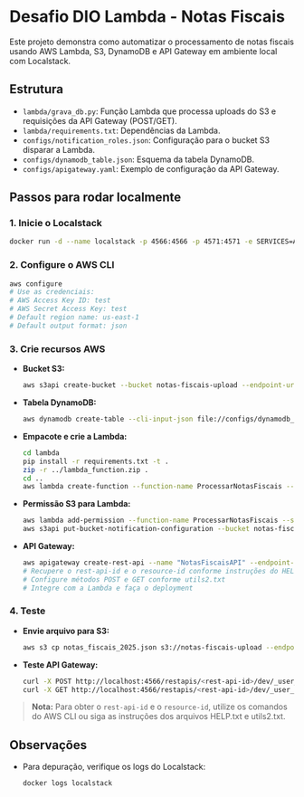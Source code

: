 # Desafio DIO Lambda - Notas Fiscais

Este projeto demonstra como automatizar o processamento de notas fiscais usando AWS Lambda, S3, DynamoDB e API Gateway em ambiente local com Localstack.

## Estrutura

- `lambda/grava_db.py`: Função Lambda que processa uploads do S3 e requisições da API Gateway (POST/GET).
- `lambda/requirements.txt`: Dependências da Lambda.
- `configs/notification_roles.json`: Configuração para o bucket S3 disparar a Lambda.
- `configs/dynamodb_table.json`: Esquema da tabela DynamoDB.
- `configs/apigateway.yaml`: Exemplo de configuração da API Gateway.

## Passos para rodar localmente

### 1. Inicie o Localstack

```bash
docker run -d --name localstack -p 4566:4566 -p 4571:4571 -e SERVICES=ALL -e DEBUG=1 -v /var/run/docker.sock:/var/run/docker.sock localstack/localstack
```

### 2. Configure o AWS CLI

```bash
aws configure
# Use as credenciais:
# AWS Access Key ID: test
# AWS Secret Access Key: test
# Default region name: us-east-1
# Default output format: json
```

### 3. Crie recursos AWS

- **Bucket S3:**
  ```bash
  aws s3api create-bucket --bucket notas-fiscais-upload --endpoint-url=http://localhost:4566
  ```
- **Tabela DynamoDB:**
  ```bash
  aws dynamodb create-table --cli-input-json file://configs/dynamodb_table.json --endpoint-url=http://localhost:4566
  ```
- **Empacote e crie a Lambda:**
  ```bash
  cd lambda
  pip install -r requirements.txt -t .
  zip -r ../lambda_function.zip .
  cd ..
  aws lambda create-function --function-name ProcessarNotasFiscais --runtime python3.9 --role arn:aws:iam::000000000000:role/lambda-role --handler grava_db.lambda_handler --zip-file fileb://lambda_function.zip --endpoint-url=http://localhost:4566
  ```
- **Permissão S3 para Lambda:**
  ```bash
  aws lambda add-permission --function-name ProcessarNotasFiscais --statement-id s3-trigger-permission --action "lambda:InvokeFunction" --principal s3.amazonaws.com --source-arn "arn:aws:s3:::notas-fiscais-upload" --endpoint-url=http://localhost:4566
  aws s3api put-bucket-notification-configuration --bucket notas-fiscais-upload --notification-configuration file://configs/notification_roles.json --endpoint-url=http://localhost:4566
  ```
- **API Gateway:**
  ```bash
  aws apigateway create-rest-api --name "NotasFiscaisAPI" --endpoint-url=http://localhost:4566
  # Recupere o rest-api-id e o resource-id conforme instruções do HELP.txt
  # Configure métodos POST e GET conforme utils2.txt
  # Integre com a Lambda e faça o deployment
  ```

### 4. Teste

- **Envie arquivo para S3:**
  ```bash
  aws s3 cp notas_fiscais_2025.json s3://notas-fiscais-upload --endpoint-url=http://localhost:4566
  ```
- **Teste API Gateway:**
  ```bash
  curl -X POST http://localhost:4566/restapis/<rest-api-id>/dev/_user_request_/notas -H "Content-Type: application/json" -d '{"id": "NF-999", "cliente": "João Silva", "valor": 1000.0, "data_emissao": "2025-01-31"}'
  curl -X GET http://localhost:4566/restapis/<rest-api-id>/dev/_user_request_/notas
  ```

> **Nota:** Para obter o `rest-api-id` e o `resource-id`, utilize os comandos do AWS CLI ou siga as instruções dos arquivos HELP.txt e utils2.txt.

## Observações
- Para depuração, verifique os logs do Localstack:
  ```bash
  docker logs localstack
  ```
